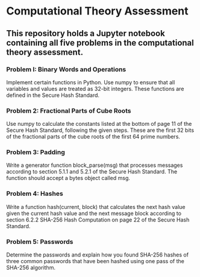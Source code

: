 # Computational Theory Assessment

## This repository holds a Jupyter notebook containing all five problems in the computational theory assessment.

### Problem I: Binary Words and Operations
Implement certain functions in Python. Use numpy to ensure that all variables and values are treated as 32-bit integers. These functions are defined in the Secure Hash Standard.

### Problem 2: Fractional Parts of Cube Roots
Use numpy to calculate the constants listed at the bottom of page 11 of the Secure Hash Standard, following the given steps. These are the first 32 bits of the fractional parts of the cube roots of the first 64 prime numbers.

### Problem 3: Padding
Write a generator function block_parse(msg) that processes messages according to section 5.1.1 and 5.2.1 of the Secure Hash Standard. The function should accept a bytes object called msg.

### Problem 4: Hashes
Write a function hash(current, block) that calculates the next hash value given the current hash value and the next message block according to section 6.2.2 SHA-256 Hash Computation on page 22 of the Secure Hash Standard.

### Problem 5: Passwords
Determine the passwords and explain how you found SHA-256 hashes of three common passwords that have been hashed using one pass of the SHA-256 algorithm.
